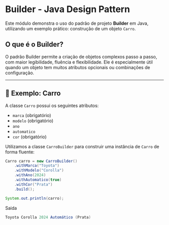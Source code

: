 # Builder - Java Design Pattern

Este módulo demonstra o uso do padrão de projeto **Builder** em Java, utilizando um exemplo prático: construção de um objeto `Carro`.

## O que é o Builder?

O padrão Builder permite a criação de objetos complexos passo a passo, com maior legibilidade, fluência e flexibilidade. Ele é especialmente útil quando um objeto tem muitos atributos opcionais ou combinações de configuração.

---

## 🚗 Exemplo: Carro

A classe `Carro` possui os seguintes atributos:

- `marca` (obrigatório)
- `modelo` (obrigatório)
- `ano`
- `automatico`
- `cor` (obrigatório)

Utilizamos a classe `CarroBuilder` para construir uma instância de `Carro` de forma fluente:

```java
Carro carro = new CarroBuilder()
    .withMarca("Toyota")
    .withModelo("Corolla")
    .withAno(2024)
    .withAutomatico(true)
    .withCor("Prata")
    .build();

System.out.println(carro);
```

Saida

```java
Toyota Corolla 2024 Automático (Prata)
```

